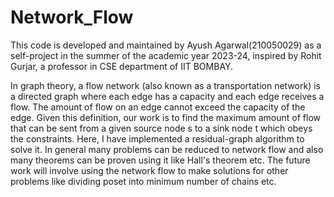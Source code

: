 # Network_Flow

This code is developed and maintained by Ayush Agarwal(210050029) as a self-project in the summer of the academic year 2023-24, inspired by Rohit Gurjar, a professor in CSE department of IIT BOMBAY.

In graph theory, a flow network (also known as a transportation network) is a directed graph where each edge has a capacity and each edge receives a flow. The amount of flow on an edge cannot exceed the capacity of the edge. Given this definition, our work is to find the maximum amount of flow that can be sent from a given source node s to a sink node t which obeys the constraints. Here, I have implemented a 
residual-graph algorithm to solve it. In general many problems can be reduced to network flow and also many theorems can be proven using it like Hall's theorem etc. The future work will involve using the network flow to make solutions for other problems like dividing poset into minimum number of chains etc.
